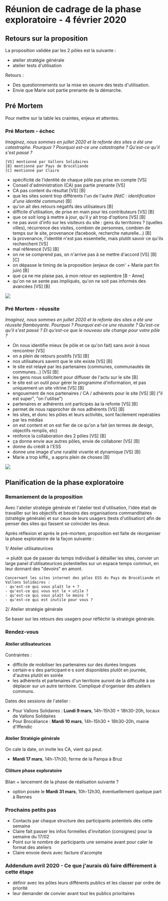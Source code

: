 # Réunion de cadrage de la phase exploratoire - 4 février 2020

## Retours sur la proposition

La proposition validée par les 2 pôles est la suivante :
- atelier stratégie générale
- atelier tests d'utilisation

Retours : 
- Des questionnements sur la mise en oeuvre des tests d'utilisation.
- Envie que Marie soit partie prenante de la démarche.

## Pré Mortem

Pour mettre sur la table les craintes, enjeux et attentes.

### Pré Mortem - échec

*Imaginez, nous sommes en juillet 2020 et la refonte des sites a été une catastrophe. Pourquoi ? Pourquoi est-ce une catastrophe ? Qu'est-ce qu'il s'est passé ?*

```
[VS] mentionné par Vallons Solidaires
[B] mentionné par Pays de Brocéliande
[C] mentionné par Claire
```

- spécificité de l'identité de chaque pôle pas prise en compte [VS]
- Conseil d'administration (CA) pas partie prenante [VS]
- CA pas content du résultat [VS] [B]
- que les sites soient trop différents l'un de l'autre (*NdC : identification d'une identité commune*) [B]
- qu'on ait des retours négatifs des utilisateurs [B]
- difficile d'utilisation, de prise en main pour les contributeurs [VS] [B]
- que ce soit long à mettre à jour, qu'il y ait trop d'options [VS] [B]
- ne pas avoir d'info sur les visiteurs du site : gens du territoires ? (quelles villes), récurrence des visites, combien de personnes, combien de temps sur le site, provenance (facebook, recherche naturelle...) [B]
- la provenance, l'identité n'est pas essentielle, mais plutôt savoir ce qu'ils recherchent [VS]
- mal référencé [VS] [B]
- on ne se comprend pas, on n'arrive pas à se mettre d'accord [VS] [B] [C]
- on dépasse le timing de la proposition (enjeux de com' + Marie part fin juin) [B]
- que ça ne me plaise pas, à mon retour en septembre [B - Anne]
- qu'on ne se sente pas impliqués, qu'on ne soit pas informés des avancées [VS] [B]

![](IMG_20200204_124839.jpg)

### Pré Mortem - réussite

*Imaginez, nous sommes en juillet 2020 et la refonte des sites a été une réussite flamboyante. Pourquoi ? Pourquoi est-ce une réussite ? Qu'est-ce qu'il s'est passé ? Et qu'est-ce que le nouveau site change pour votre pôle ?*

- On nous identifie mieux (le pôle et ce qu'on fait) sans avoir à nous rencontrer [VS]
- on a plein de retours positifs [VS] [B]
- nos utilisateurs savent que le site existe [VS] [B]
- le site est relayé par les partenaires (communes, communautés de communes...)  [VS] [B]
- les gens nous sollicitent pour diffuser de l'actu sur le site [B]
- le site est un outil pour gérer le programme d'information, et pas uniquement un site vitrine [VS] [B]
- engouement de nos partenaires / CA / adhérents pour le site  [VS] [B] ("il est super", "on l'utilise")
- partenaires er adhérents ont participés àa la refonte [VS] [B]
- permet de nous rapprocher de nos adhérents [VS] [B]
- les sites, et donc les pôles et leurs activités, sont facilement repérables par les médias
- on est content et on est fier de ce qu'on a fait (en termes de design, objectifs remplis, etc)
- renforce la collaboration des 2 pôles [VS] [B]
- ça donne envie aux autres pôles, envie de collaborer [VS] [B]
- donne du crédit à l'ESS
- donne une image d'une ruralité vivante et dynamique [VS] [B]
- Marie a trop kiffé,, a appris plein de choses [B]

![](IMG_20200204_124848.jpg)

## Planification de la phase exploratoire

### Remaniement de la proposition

Avec l'atelier stratégie générale et l'atelier test d'utilisation, l'idée était de travailler sur les objectifs et besoins des organisations commanditaires (stratégie générale) et sur ceux de leurs usagers (tests d'utilisation) afin de penser des sites qui fassent se coïncider les deux.

Après réflexion et après le pré-mortem, proposition est faite de réorganiser la phase exploratoire de la façon suivante :

1/ Atelier utilisateurices

-> plutôt que de passer du temps individuel à détailler les sites, convier un large panel d'utilisateurices potentielles sur un espace temps commun, en leur donnant des "devoirs" en amont. 

```
Concernant les sites internet des pôles ESS du Pays de Brocéliande et Vallons Solidaires : 
- qu'est-ce qui vous plaît le + ?
- qu'est-ce qui vous est le + utile ?
- qu'est-ce qui vous plaît le moins ?
- qu'est-ce qui est inutile pour vous ?
```

2/ Atelier stratégie générale

Se baser sur les retours des usagers pour réfléchir la stratégie générale.

### Rendez-vous

#### Atelier utilisateurices

Contraintes :
- difficile de mobiliser les partenaires sur des durées longues
- certain·e·s des participant·e·s sont disponibles plutôt en journée, d'autres plutôt en soirée
- les adhérents et partenaires d'un territoire auront de la difficulté à se déplacer sur un autre territoire. Compliqué d'organiser des ateliers communs.

Dates des sessions de l'atelier :
- Pour Vallons Solidaires : **Lundi 9 mars**, 14h-15h30 + 18h30-20h, locaux de Vallons Solidaires
- Pour Brocéliance : **Mardi 10 mars**, 14h-15h30 + 18h30-20h, mairie d'Iffendic

#### Atelier Stratégie générale

On cale la date, on invite les CA, vient qui peut.

- **Mardi 17 mars**, 14h-17h30, ferme de la Pampa à Bruz

#### Clôture phase exploratoire

Bilan + lancement de la phase de réalisation suivante ?

- option posée le **Mardi 31 mars**, 10h-12h30, éventuellement quelque part à Rennes

### Prochains petits pas

- Contacts par chaque structure des participants potentiels dès cette semaine
- Claire fait passer les infos formelles d'invitation (consignes) pour la semaine du 17/02
- Point sur le nombre de participants une semaine avant pour caler le format des ateliers
- Claire envoie devis avec facture d'acompte


### Addendum avril 2020 - Ce que j'aurais dû faire différement à cette étape

- définir avec les pôles leurs différents publics et les classer par ordre de priorité
- leur demander de convier avant tout les publics prioritaires
